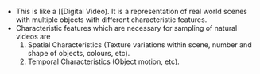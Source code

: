 - This is like a [[Digital Video). It is a representation of real world scenes with multiple objects with different characteristic features.
- Characteristic features which are necessary for sampling of natural videos are
	1. Spatial Characteristics (Texture variations within scene, number and shape of objects, colours, etc).
	2. Temporal Characteristics (Object motion, etc).